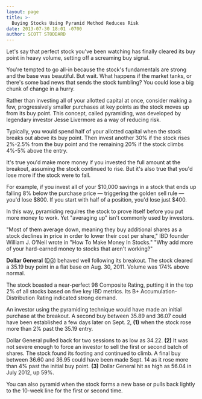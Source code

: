 ```yaml
---
layout: page
title: >-
  Buying Stocks Using Pyramid Method Reduces Risk
date: 2013-07-30 18:01 -0700
author: SCOTT STODDARD
---
```





Let's say that perfect stock you've been watching has finally cleared its buy point in heavy volume, setting off a screaming buy signal.


You're tempted to go all-in because the stock's fundamentals are strong and the base was beautiful. But wait. What happens if the market tanks, or there's some bad news that sends the stock tumbling? You could lose a big chunk of change in a hurry.


Rather than investing all of your allotted capital at once, consider making a few, progressively smaller purchases at key points as the stock moves up from its buy point. This concept, called pyramiding, was developed by legendary investor Jesse Livermore as a way of reducing risk.


Typically, you would spend half of your allotted capital when the stock breaks out above its buy point. Then invest another 30% if the stock rises 2%-2.5% from the buy point and the remaining 20% if the stock climbs 4%-5% above the entry.


It's true you'd make more money if you invested the full amount at the breakout, assuming the stock continued to rise. But it's also true that you'd lose more if the stock were to fall.


For example, if you invest all of your \$10,000 savings in a stock that ends up falling 8% below the purchase price — triggering the golden sell rule — you'd lose \$800. If you start with half of a position, you'd lose just \$400.


In this way, pyramiding requires the stock to prove itself before you put more money to work. Yet "averaging up" isn't commonly used by investors.


"Most of them average down, meaning they buy additional shares as a stock declines in price in order to lower their cost per share," IBD founder William J. O'Neil wrote in "How To Make Money In Stocks." "Why add more of your hard-earned money to stocks that aren't working?"


**Dollar General** ([DG](https://research.investors.com/quote.aspx?symbol=DG)) behaved well following its breakout. The stock cleared a 35.19 buy point in a flat base on Aug. 30, 2011. Volume was 174% above normal.


The stock boasted a near-perfect 98 Composite Rating, putting it in the top 2% of all stocks based on five key IBD metrics. Its B+ Accumulation-Distribution Rating indicated strong demand.


An investor using the pyramiding technique would have made an initial purchase at the breakout. A second buy between 35.89 and 36.07 could have been established a few days later on Sept. 2, **(1)** when the stock rose more than 2% past the 35.19 entry.


Dollar General pulled back for two sessions to as low as 34.22. **(2)** It was not severe enough to force an investor to sell the first or second batch of shares. The stock found its footing and continued to climb. A final buy between 36.60 and 36.95 could have been made Sept. 14 as it rose more than 4% past the initial buy point. **(3)** Dollar General hit as high as 56.04 in July 2012, up 59%.


You can also pyramid when the stock forms a new base or pulls back lightly to the 10-week line for the first or second time.




